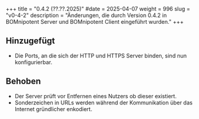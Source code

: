 +++
title = "0.4.2 (??.??.2025)"
#date = 2025-04-07
weight = 996
slug = "v0-4-2"
description = "Änderungen, die durch Version 0.4.2 in BOMnipotent Server und BOMnipotent Client eingeführt wurden."
+++

## Hinzugefügt
- Die Ports, an die sich der HTTP und HTTPS Server binden, sind nun konfigurierbar.

## Behoben
- Der Server prüft vor Entfernen eines Nutzers ob dieser existiert.
- Sonderzeichen in URLs werden während der Kommunikation über das Internet gründlicher enkodiert.
